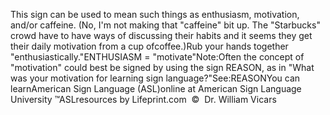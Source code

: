 This sign can be used to mean such things as enthusiasm, motivation, 
			and/or caffeine. (No, I'm not making that "caffeine" bit up. The 
			"Starbucks" crowd have to have ways of discussing their habits and 
			it seems they get their daily motivation from a cup ofcoffee.)Rub your hands together "enthusiastically."ENTHUSIASM = "motivate"Note:Often the concept of "motivation" could best be signed by using the 
			sign REASON, as in "What was your motivation for learning sign 
			language?"See:REASONYou can learnAmerican Sign Language (ASL)online at American Sign Language University ™ASLresources by Lifeprint.com  ©  Dr. William Vicars